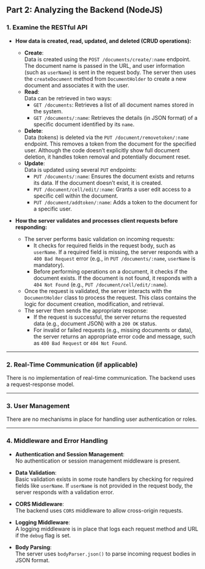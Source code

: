 ## Part 2: Analyzing the Backend (NodeJS)

### 1. **Examine the RESTful API**

- **How data is created, read, updated, and deleted (CRUD operations):**

  - **Create**:  
    Data is created using the `POST /documents/create/:name` endpoint. The document name is passed in the URL, and user information (such as `userName`) is sent in the request body. The server then uses the `createDocument` method from `DocumentHolder` to create a new document and associates it with the user.
  - **Read**:  
    Data can be retrieved in two ways:
    - `GET /documents`: Retrieves a list of all document names stored in the system.
    - `GET /documents/:name`: Retrieves the details (in JSON format) of a specific document identified by its `name`.
  - **Delete**:  
    Data (tokens) is deleted via the `PUT /document/removetoken/:name` endpoint. This removes a token from the document for the specified user. Although the code doesn’t explicitly show full document deletion, it handles token removal and potentially document reset.
  - **Update**:  
    Data is updated using several `PUT` endpoints:
    - `PUT /documents/:name`: Ensures the document exists and returns its data. If the document doesn’t exist, it is created.
    - `PUT /document/cell/edit/:name`: Grants a user edit access to a specific cell within the document.
    - `PUT /document/addtoken/:name`: Adds a token to the document for a specific user.

- **How the server validates and processes client requests before responding:**
  - The server performs basic validation on incoming requests:
    - It checks for required fields in the request body, such as `userName`. If a required field is missing, the server responds with a `400 Bad Request` error (e.g., in `PUT /documents/:name`, `userName` is mandatory).
    - Before performing operations on a document, it checks if the document exists. If the document is not found, it responds with a `404 Not Found` (e.g., `PUT /document/cell/edit/:name`).
  - Once the request is validated, the server interacts with the `DocumentHolder` class to process the request. This class contains the logic for document creation, modification, and retrieval.
  - The server then sends the appropriate response:
    - If the request is successful, the server returns the requested data (e.g., document JSON) with a `200 OK` status.
    - For invalid or failed requests (e.g., missing documents or data), the server returns an appropriate error code and message, such as `400 Bad Request` or `404 Not Found`.

---

### 2. **Real-Time Communication (if applicable)**

There is no implementation of real-time communication. The backend uses a request-response model.

---

### 3. **User Management**

There are no mechanisms in place for handling user authentication or roles.

---

### 4. **Middleware and Error Handling**

- **Authentication and Session Management**:  
  No authentication or session management middleware is present.

- **Data Validation**:  
  Basic validation exists in some route handlers by checking for required fields like `userName`. If `userName` is not provided in the request body, the server responds with a validation error.

- **CORS Middleware**:  
  The backend uses `CORS` middleware to allow cross-origin requests.

- **Logging Middleware**:  
  A logging middleware is in place that logs each request method and URL if the `debug` flag is set.

- **Body Parsing**:  
  The server uses `bodyParser.json()` to parse incoming request bodies in JSON format.
